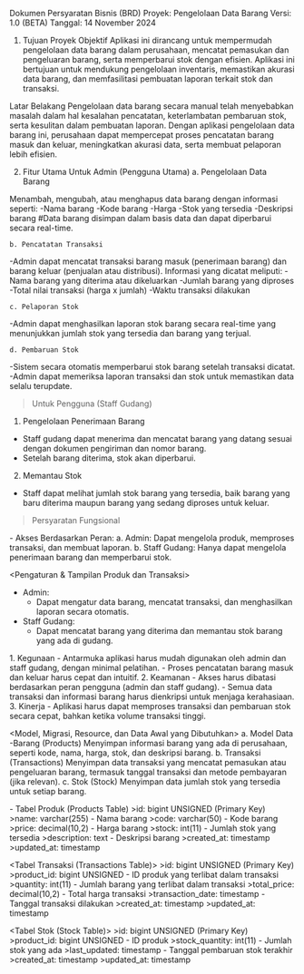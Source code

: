 Dokumen Persyaratan Bisnis (BRD)
Proyek: Pengelolaan Data Barang
Versi: 1.0 (BETA)
Tanggal: 14 November 2024

1. Tujuan Proyek
Objektif
Aplikasi ini dirancang untuk mempermudah pengelolaan data barang dalam perusahaan, mencatat pemasukan dan pengeluaran barang, serta memperbarui stok dengan efisien. Aplikasi ini bertujuan untuk mendukung pengelolaan inventaris, memastikan akurasi data barang, dan memfasilitasi pembuatan laporan terkait stok dan transaksi.

Latar Belakang
Pengelolaan data barang secara manual telah menyebabkan masalah dalam hal kesalahan pencatatan, keterlambatan pembaruan stok, serta kesulitan dalam pembuatan laporan. Dengan aplikasi pengelolaan data barang ini, perusahaan dapat mempercepat proses pencatatan barang masuk dan keluar, meningkatkan akurasi data, serta membuat pelaporan lebih efisien.

2. Fitur Utama
Untuk Admin (Pengguna Utama)
    a. Pengelolaan Data Barang

Menambah, mengubah, atau menghapus data barang dengan informasi seperti:
-Nama barang
-Kode barang
-Harga
-Stok yang tersedia
-Deskripsi barang
#Data barang disimpan dalam basis data dan dapat diperbarui secara real-time.

    b. Pencatatan Transaksi

-Admin dapat mencatat transaksi barang masuk (penerimaan barang) dan barang keluar (penjualan atau distribusi).
Informasi yang dicatat meliputi:
-Nama barang yang diterima atau dikeluarkan
-Jumlah barang yang diproses
-Total nilai transaksi (harga x jumlah)
-Waktu transaksi dilakukan

    c. Pelaporan Stok

-Admin dapat menghasilkan laporan stok barang secara real-time yang menunjukkan jumlah stok yang tersedia dan barang yang terjual.

    d. Pembaruan Stok

-Sistem secara otomatis memperbarui stok barang setelah transaksi dicatat.
-Admin dapat memeriksa laporan transaksi dan stok untuk memastikan data selalu terupdate.

>Untuk Pengguna (Staff Gudang)
1. Pengelolaan Penerimaan Barang

- Staff gudang dapat menerima dan mencatat barang yang datang sesuai dengan dokumen pengiriman dan nomor barang.
- Setelah barang diterima, stok akan diperbarui.

2. Memantau Stok

- Staff dapat melihat jumlah stok barang yang tersedia, baik barang yang baru diterima maupun barang yang sedang diproses untuk keluar.

> Persyaratan Fungsional
<Sistem Login>
- Akses Berdasarkan Peran:
    a. Admin: Dapat mengelola produk, memproses transaksi, dan membuat laporan.
    b. Staff Gudang: Hanya dapat mengelola penerimaan barang dan memperbarui stok.

<Pengaturan & Tampilan Produk dan Transaksi>
- Admin:
    - Dapat mengatur data barang, mencatat transaksi, dan menghasilkan laporan secara otomatis.
- Staff Gudang:
    - Dapat mencatat barang yang diterima dan memantau stok barang yang ada di gudang.

<Persyaratan Non-Fungsional>
 1. Kegunaan
    - Antarmuka aplikasi harus mudah digunakan oleh admin dan staff     gudang, dengan minimal pelatihan.
    - Proses pencatatan barang masuk dan keluar harus cepat dan intuitif.
 2. Keamanan
    - Akses harus dibatasi berdasarkan peran pengguna (admin dan staff gudang).
    - Semua data transaksi dan informasi barang harus dienkripsi untuk menjaga kerahasiaan.
 3. Kinerja
    - Aplikasi harus dapat memproses transaksi dan pembaruan stok secara cepat, bahkan ketika volume transaksi tinggi.

<Model, Migrasi, Resource, dan Data Awal yang Dibutuhkan>
a. Model Data
    -Barang (Products)
        Menyimpan informasi barang yang ada di perusahaan, seperti kode, nama, harga, stok, dan deskripsi barang.
b. Transaksi (Transactions)
        Menyimpan data transaksi yang mencatat pemasukan atau pengeluaran barang, termasuk tanggal transaksi dan metode pembayaran (jika relevan).
c. Stok (Stock)
        Menyimpan data jumlah stok yang tersedia untuk setiap barang.

<Struktur Tabel>
 - Tabel Produk (Products Table)
    >id: bigint UNSIGNED (Primary Key)
    >name: varchar(255) - Nama barang
    >code: varchar(50) - Kode barang
    >price: decimal(10,2) - Harga barang
    >stock: int(11) - Jumlah stok yang tersedia
    >description: text - Deskripsi barang
    >created_at: timestamp
    >updated_at: timestamp

<Tabel Transaksi (Transactions Table)>
    >id: bigint UNSIGNED (Primary Key)
    >product_id: bigint UNSIGNED - ID produk yang terlibat dalam transaksi
    >quantity: int(11) - Jumlah barang yang terlibat dalam transaksi
    >total_price: decimal(10,2) - Total harga transaksi
    >transaction_date: timestamp - Tanggal transaksi dilakukan
    >created_at: timestamp
    >updated_at: timestamp

<Tabel Stok (Stock Table)>
    >id: bigint UNSIGNED (Primary Key)
    >product_id: bigint UNSIGNED - ID produk
    >stock_quantity: int(11) - Jumlah stok yang ada
    >last_updated: timestamp - Tanggal pembaruan stok terakhir
    >created_at: timestamp
    >updated_at: timestamp  